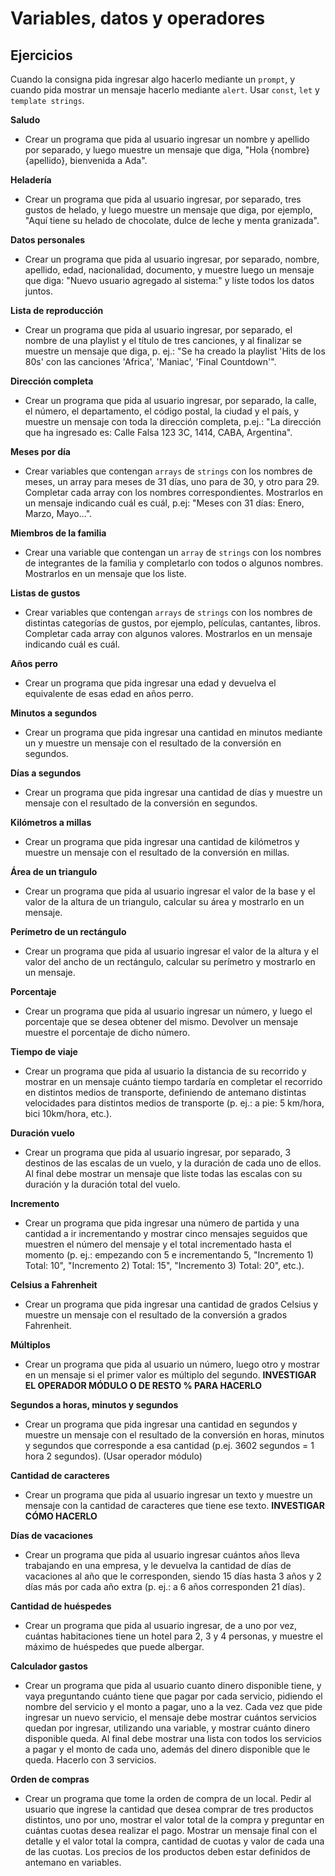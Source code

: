 # Variables, datos y operadores

## Ejercicios

Cuando la consigna pida ingresar algo hacerlo mediante un `prompt`, y cuando pida mostrar un mensaje hacerlo mediante `alert`. Usar `const`, `let` y `template strings`.

**Saludo**
- Crear un programa que pida al usuario ingresar un nombre y apellido por separado, y luego muestre un mensaje que diga, "Hola {nombre} {apellido}, bienvenida a Ada".

**Heladería**
- Crear un programa que pida al usuario ingresar, por separado, tres gustos de helado, y luego muestre un mensaje que diga, por ejemplo, "Aquí tiene su helado de chocolate, dulce de leche y menta granizada".

**Datos personales**
- Crear un programa que pida al usuario ingresar, por separado, nombre, apellido, edad, nacionalidad, documento, y muestre luego un mensaje que diga: "Nuevo usuario agregado al sistema:" y liste todos los datos juntos.

**Lista de reproducción**
- Crear un programa que pida al usuario ingresar, por separado, el nombre de una playlist y el título de tres canciones, y al finalizar se muestre un mensaje que diga, p. ej.: "Se ha creado la playlist 'Hits de los 80s' con las canciones 'Africa', 'Maniac', 'Final Countdown'".

**Dirección completa**
- Crear un programa que pida al usuario ingresar, por separado, la calle, el número, el departamento, el código postal, la ciudad y el país, y muestre un mensaje con toda la dirección completa, p.ej.: "La dirección que ha ingresado es: Calle Falsa 123 3C, 1414, CABA, Argentina".

**Meses por día**
- Crear variables que contengan `arrays` de `strings` con los nombres de meses, un array para meses de 31 días, uno para de 30, y otro para 29. Completar cada array con los nombres correspondientes. Mostrarlos en un mensaje indicando cuál es cuál, p.ej: "Meses con 31 días: Enero, Marzo, Mayo...".

**Miembros de la familia**
- Crear una variable que contengan un `array` de `strings` con los nombres de integrantes de la familia y completarlo con todos o algunos nombres. Mostrarlos en un mensaje que los liste.

**Listas de gustos**
- Crear variables que contengan `arrays` de `strings` con los nombres de distintas categorías de gustos, por ejemplo, películas, cantantes, libros. Completar cada array con algunos valores. Mostrarlos en un mensaje indicando cuál es cuál.

**Años perro**
- Crear un programa que pida ingresar una edad y devuelva el equivalente de esas edad en años perro.

**Minutos a segundos**
- Crear un programa que pida ingresar una cantidad en minutos mediante un y muestre un mensaje con el resultado de la conversión en segundos.

**Días a segundos**
- Crear un programa que pida ingresar una cantidad de días y muestre un mensaje con el resultado de la conversión en segundos.

**Kilómetros a millas**
- Crear un programa que pida ingresar una cantidad de kilómetros  y muestre un mensaje con el resultado de la conversión en millas.

**Área de un triangulo**
- Crear un programa que pida al usuario ingresar el valor de la base y el valor de la altura de un triangulo, calcular su área y mostrarlo en un mensaje.

**Perímetro de un rectángulo**
- Crear un programa que pida al usuario ingresar el valor de la altura y el valor del ancho de un rectángulo, calcular su perímetro y mostrarlo en un mensaje.

**Porcentaje**
- Crear un programa que pida al usuario ingresar un número, y luego el porcentaje que se desea obtener del mismo. Devolver un mensaje muestre el porcentaje de dicho número.

**Tiempo de viaje**
- Crear un programa que pida al usuario la distancia de su recorrido y mostrar en un mensaje cuánto tiempo tardaría en completar el recorrido en distintos medios de transporte, definiendo de antemano distintas velocidades para distintos medios de transporte (p. ej.: a pie: 5 km/hora, bici 10km/hora, etc.).

**Duración vuelo**
- Crear un programa que pida al usuario ingresar, por separado, 3 destinos de las escalas de un vuelo, y la duración de cada uno de ellos. Al final debe mostrar un mensaje que liste todas las escalas con su duración y la duración total del vuelo.

**Incremento**
- Crear un programa que pida ingresar una número de partida y una cantidad a ir incrementando y mostrar cinco mensajes seguidos que muestren el número del mensaje y el total incrementado hasta el momento (p. ej.: empezando con 5 e incrementando 5, "Incremento 1) Total: 10", "Incremento 2) Total: 15", "Incremento 3) Total: 20", etc.).

**Celsius a Fahrenheit**
- Crear un programa que pida ingresar una cantidad de grados Celsius  y muestre un mensaje con el resultado de la conversión a grados Fahrenheit.

**Múltiplos**
- Crear un programa que pida al usuario un número, luego otro y mostrar en un mensaje si el primer valor es múltiplo del segundo. **INVESTIGAR EL OPERADOR MÓDULO O DE RESTO % PARA HACERLO**

**Segundos a horas, minutos y segundos**
- Crear un programa que pida ingresar una cantidad en segundos  y muestre un mensaje con el resultado de la conversión en horas, minutos y segundos que corresponde a esa cantidad (p.ej. 3602 segundos = 1 hora 2 segundos). (Usar operador módulo)

**Cantidad de caracteres**
- Crear un programa que pida al usuario ingresar un texto y muestre un mensaje con la cantidad de caracteres que tiene ese texto. **INVESTIGAR CÓMO HACERLO**

**Días de vacaciones**
- Crear un programa que pida al usuario ingresar cuántos años lleva trabajando en una empresa, y le devuelva la cantidad de días de vacaciones al año que le corresponden, siendo 15 días hasta 3 años y 2 días más por cada año extra (p. ej.: a 6 años corresponden 21 días). 

**Cantidad de huéspedes**
- Crear un programa que pida al usuario ingresar, de a uno por vez, cuántas habitaciones tiene un hotel para 2, 3 y 4 personas, y muestre el máximo de huéspedes que puede albergar.

**Calculador gastos**
- Crear un programa que pida al usuario cuanto dinero disponible tiene, y vaya preguntando cuánto tiene que pagar por cada servicio, pidiendo el nombre del servicio y el monto a pagar, uno a la vez. Cada vez que pide ingresar un nuevo servicio, el mensaje debe mostrar cuántos servicios quedan por ingresar, utilizando una variable, y mostrar cuánto dinero disponible queda. Al final debe mostrar una lista con todos los servicios a pagar y el monto de cada uno, además del dinero disponible que le queda. Hacerlo con 3 servicios.

**Orden de compras**
- Crear un programa que tome la orden de compra de un local. Pedir al usuario que ingrese la cantidad que desea comprar de tres productos distintos, uno por uno, mostrar el valor total de la compra y preguntar en cuántas cuotas desea realizar el pago. Mostrar un mensaje final con el detalle y el valor total la compra, cantidad de cuotas y valor de cada una de las cuotas. Los precios de los productos deben estar definidos de antemano en variables.
